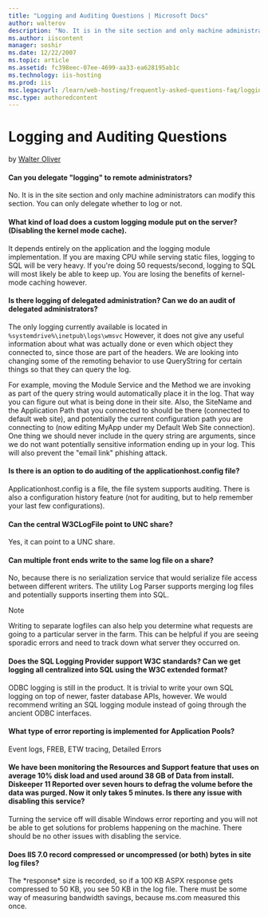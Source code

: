 ```yaml
---
title: "Logging and Auditing Questions | Microsoft Docs"
author: walterov
description: "No. It is in the site section and only machine administrators can modify this section. You can only delegate whether to log or not. What kind of load does a..."
ms.author: iiscontent
manager: soshir
ms.date: 12/22/2007
ms.topic: article
ms.assetid: fc398eec-07ee-4699-aa33-ea628195ab1c
ms.technology: iis-hosting
ms.prod: iis
msc.legacyurl: /learn/web-hosting/frequently-asked-questions-faq/logging-and-auditing-questions
msc.type: authoredcontent
---
```

Logging and Auditing Questions
====================
by [Walter Oliver](https://github.com/walterov)

#### Can you delegate "logging" to remote administrators?

No. It is in the site section and only machine administrators can modify this section. You can only delegate whether to log or not.

#### What kind of load does a custom logging module put on the server? (Disabling the kernel mode cache).

It depends entirely on the application and the logging module implementation. If you are maxing CPU while serving static files, logging to SQL will be very heavy. If you're doing 50 requests/second, logging to SQL will most likely be able to keep up. You are losing the benefits of kernel-mode caching however.

#### Is there logging of delegated administration? Can we do an audit of delegated administrators?

The only logging currently available is located in `%systemdrive%\inetpub\logs\wmsvc` However, it does not give any useful information about what was actually done or even which object they connected to, since those are part of the headers. We are looking into changing some of the remoting behavior to use QueryString for certain things so that they can query the log.

For example, moving the Module Service and the Method we are invoking as part of the query string would automatically place it in the log. That way you can figure out what is being done in their site. Also, the SiteName and the Application Path that you connected to should be there (connected to default web site), and potentially the current configuration path you are connecting to (now editing MyApp under my Default Web Site connection). One thing we should never include in the query string are arguments, since we do not want potentially sensitive information ending up in your log. This will also prevent the "email link" phishing attack.

#### Is there is an option to do auditing of the applicationhost.config file?

Applicationhost.config is a file, the file system supports auditing. There is also a configuration history feature (not for auditing, but to help remember your last few configurations).

#### Can the central W3CLogFile point to UNC share?

Yes, it can point to a UNC share.

#### Can multiple front ends write to the same log file on a share?

No, because there is no serialization service that would serialize file access between different writers. The utility Log Parser supports merging log files and potentially supports inserting them into SQL.

> [!NOTE]
> Writing to separate logfiles can also help you determine what requests are going to a particular server in the farm. This can be helpful if you are seeing sporadic errors and need to track down what server they occurred on.

#### Does the SQL Logging Provider support W3C standards? Can we get logging all centralized into SQL using the W3C extended format?

ODBC logging is still in the product. It is trivial to write your own SQL logging on top of newer, faster database APIs, however. We would recommend writing an SQL logging module instead of going through the ancient ODBC interfaces.

#### What type of error reporting is implemented for Application Pools?

Event logs, FREB, ETW tracing, Detailed Errors

#### We have been monitoring the Resources and Support feature that uses on average 10% disk load and used around 38 GB of Data from install. Diskeeper 11 Reported over seven hours to defrag the volume before the data was purged. Now it only takes 5 minutes. Is there any issue with disabling this service?

Turning the service off will disable Windows error reporting and you will not be able to get solutions for problems happening on the machine. There should be no other issues with disabling the service.

#### Does IIS 7.0 record compressed or uncompressed (or both) bytes in site log files?

The \*response\* size is recorded, so if a 100 KB ASPX response gets compressed to 50 KB, you see 50 KB in the log file. There must be some way of measuring bandwidth savings, because ms.com measured this once.